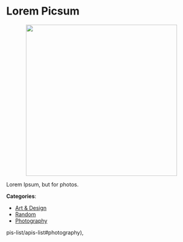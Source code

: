 # Lorem Picsum
<p align="center">
    <img width="400" src="https://raw.githubusercontent.com/apis-list/apis-list/apis/lorem-picsum/logo_256x256.png" />
</p>

Lorem Ipsum, but for photos.



**Categories**:
- [Art & Design](https://github.com/apis-list/apis-list#art-and-design)
- [Random](https://github.com/apis-list/apis-list#random)
- [Photography](https://github.com/apis-list/apis-list#photography)






pis-list/apis-list#photography),


